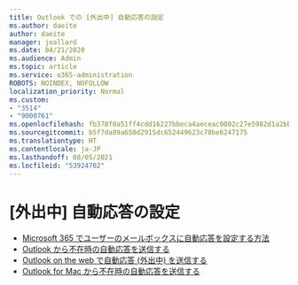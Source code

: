 ```yaml
---
title: Outlook での [外出中] 自動応答の設定
ms.author: daeite
author: daeite
manager: joallard
ms.date: 04/21/2020
ms.audience: Admin
ms.topic: article
ms.service: o365-administration
ROBOTS: NOINDEX, NOFOLLOW
localization_priority: Normal
ms.custom:
- "3514"
- "9000761"
ms.openlocfilehash: fb378f0a51ff4cdd16227bbeca4aeceac0002c27e5982d1a2bb25579dc2cd21b
ms.sourcegitcommit: b5f7da89a650d2915dc652449623c78be6247175
ms.translationtype: HT
ms.contentlocale: ja-JP
ms.lasthandoff: 08/05/2021
ms.locfileid: "53924702"
---
```

# <a name="set-up-out-of-office-automatic-replies"></a> [外出中] 自動応答の設定

- [Microsoft 365 でユーザーのメールボックスに自動応答を設定する方法](https://docs.microsoft.com/exchange/troubleshoot/configure-mailboxes/set-automatic-replies)
- [Outlook から不在時の自動応答を送信する](https://support.office.com/article/9742f476-5348-4f9f-997f-5e208513bd67)
- [Outlook on the web で自動応答 (外出中) を送信する](https://support.office.com/article/0c193ab0-b9e1-4058-84be-a5b014242290)
- [Outlook for Mac から不在時の自動応答を送信する](https://support.office.com/article/4e07ab75-beda-4f9e-bcdc-44471ebacdee)